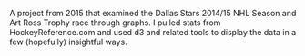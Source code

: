 A project from 2015 that examined the Dallas Stars 2014/15 NHL Season and Art Ross Trophy race through graphs. I pulled stats from HockeyReference.com and used d3 and related tools to display the data in a few (hopefully) insightful ways.

